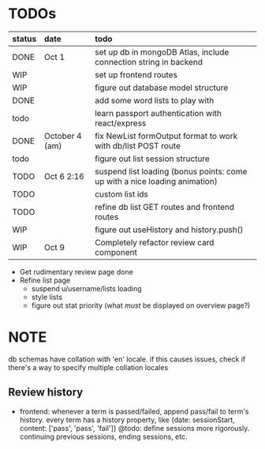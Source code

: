 # TODOs

| status | date | todo | 
:-- | :-- | :--
DONE | Oct 1 | set up db in mongoDB Atlas, include connection string in backend 
WIP | | set up frontend routes
WIP | | figure out database model structure
DONE | | add some word lists to play with
todo | | learn passport authentication with react/express
DONE | October 4 (am) | fix NewList formOutput format to work with db/list POST route
todo | | figure out list session structure
TODO | Oct 6 2:16| suspend list loading (bonus points: come up with a nice loading animation)
TODO | | custom list ids
TODO | | refine db list GET routes and frontend routes
WIP | | figure out useHistory and history.push() 
WIP | Oct 9 | Completely refactor review card component

- Get rudimentary review page done
- Refine list page
  - suspend u/username/lists loading
  - style lists
  - figure out stat priority (what _must_ be displayed on overview page?)

# NOTE
db schemas have collation with 'en' locale. if this causes issues, check if there's a way to specify multiple collation locales

## Review history
- frontend: whenever a term is passed/failed, append pass/fail to term's history.
    every term has a history property, like {date: sessionStart, content: ['pass', 'pass', 'fail']}
    @todo: define sessions more rigorously. continuing previous sessions, ending sessions, etc.